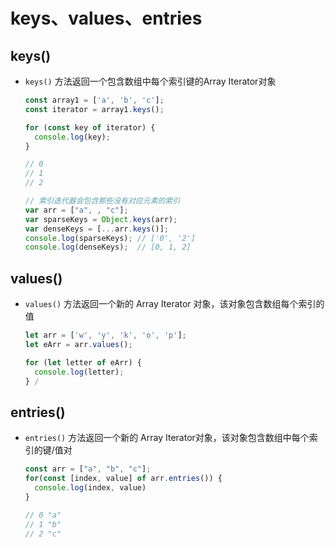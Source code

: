 # keys、values、entries

## keys()

*   `keys()` 方法返回一个包含数组中每个索引键的Array Iterator对象

    ```javascript
    const array1 = ['a', 'b', 'c'];
    const iterator = array1.keys();

    for (const key of iterator) {
      console.log(key);
    }

    // 0
    // 1
    // 2
    ```

    ```javascript
    // 索引迭代器会包含那些没有对应元素的索引
    var arr = ["a", , "c"];
    var sparseKeys = Object.keys(arr);
    var denseKeys = [...arr.keys()];
    console.log(sparseKeys); // ['0', '2']
    console.log(denseKeys);  // [0, 1, 2]
    ```

## values()

*   `values()` 方法返回一个新的 Array Iterator 对象，该对象包含数组每个索引的值

    ```javascript
    let arr = ['w', 'y', 'k', 'o', 'p'];
    let eArr = arr.values();

    for (let letter of eArr) {
      console.log(letter);
    } /
    ```

## entries()

*   `entries()` 方法返回一个新的 Array Iterator对象，该对象包含数组中每个索引的键/值对

    ```javascript
    const arr = ["a", "b", "c"];
    for(const [index, value] of arr.entries()) {
      console.log(index, value)
    }

    // 0 "a"
    // 1 "b"
    // 2 "c"
    ```
